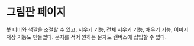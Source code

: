 # 그림판 페이지
붓 너비와 색깔을 조절할 수 있고, 지우기 기능, 전체 지우기 기능, 채우기 기능, 이미지 저장 기능도 만들었다.
문자를 적어 원하는 문자도 캔버스에 삽입할 수 있다.
